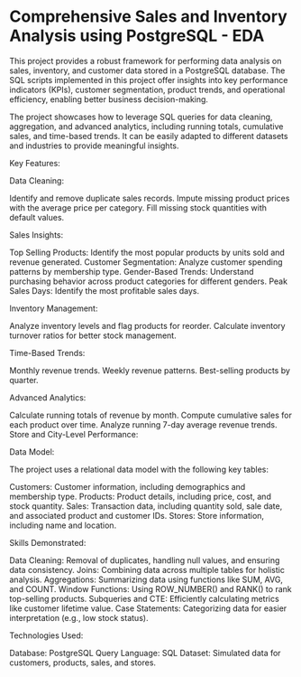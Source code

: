 # Comprehensive Sales and Inventory Analysis using PostgreSQL - EDA
This project provides a robust framework for performing data analysis on sales, inventory, and customer data stored in a PostgreSQL database. The SQL scripts implemented in this project offer insights into key performance indicators (KPIs), customer segmentation, product trends, and operational efficiency, enabling better business decision-making.

The project showcases how to leverage SQL queries for data cleaning, aggregation, and advanced analytics, including running totals, cumulative sales, and time-based trends. It can be easily adapted to different datasets and industries to provide meaningful insights.


Key Features:

Data Cleaning:

Identify and remove duplicate sales records.
Impute missing product prices with the average price per category.
Fill missing stock quantities with default values.


Sales Insights:

Top Selling Products: Identify the most popular products by units sold and revenue generated.
Customer Segmentation: Analyze customer spending patterns by membership type.
Gender-Based Trends: Understand purchasing behavior across product categories for different genders.
Peak Sales Days: Identify the most profitable sales days.


Inventory Management:

Analyze inventory levels and flag products for reorder.
Calculate inventory turnover ratios for better stock management.


Time-Based Trends:

Monthly revenue trends.
Weekly revenue patterns.
Best-selling products by quarter.


Advanced Analytics:

Calculate running totals of revenue by month.
Compute cumulative sales for each product over time.
Analyze running 7-day average revenue trends.
Store and City-Level Performance:


Data Model:


The project uses a relational data model with the following key tables:

Customers: Customer information, including demographics and membership type.
Products: Product details, including price, cost, and stock quantity.
Sales: Transaction data, including quantity sold, sale date, and associated product and customer IDs.
Stores: Store information, including name and location.


Skills Demonstrated:


Data Cleaning: Removal of duplicates, handling null values, and ensuring data consistency.
Joins: Combining data across multiple tables for holistic analysis.
Aggregations: Summarizing data using functions like SUM, AVG, and COUNT.
Window Functions: Using ROW_NUMBER() and RANK() to rank top-selling products.
Subqueries and CTE: Efficiently calculating metrics like customer lifetime value.
Case Statements: Categorizing data for easier interpretation (e.g., low stock status).

Technologies Used:


Database: PostgreSQL
Query Language: SQL
Dataset: Simulated data for customers, products, sales, and stores.



